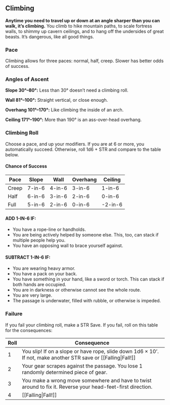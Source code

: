 ## Climbing

**Anytime you need to travel up or down at an angle sharper than you can walk, it’s climbing.** You climb to hike mountain paths, to scale fortress walls, to shimmy up cavern ceilings, and to hang off the undersides of great beasts. It’s dangerous, like all good things.

 
### Pace
Climbing allows for three paces: normal, half, creep. Slower has better odds of success.

### Angles of Ascent

**Slope 30°–80°:** Less than 30° doesn’t need a climbing roll.

**Wall 81°–100°:** Straight vertical, or close enough.

**Overhang 101°–170°:** Like climbing the inside of an arch.

**Ceiling 171°–190°:** More than 190° is an ass-over-head overhang.

### Climbing Roll
Choose a pace, and up your modifiers. If you are at 6 or more, you automatically succeed. Otherwise, roll 1d6 + STR and compare to the table below.

#### Chance of Success
| **Pace** | **Slope** | **Wall** | **Overhang** | **Ceiling** | 
| -------- | --------- | -------- | ------------ | ---------- |
| Creep    | 7-in-6    | 4-in-6   | 3-in-6       | 1-in-6     |
| Half     | 6-in-6    | 3-in-6   | 2-in-6       | 0-in-6     |
| Full     | 5-in-6    | 2-in-6   | 0-in-6       | -2-in-6    |


#### ADD 1-IN-6 IF:

- You have a rope-line or handholds.
- You are being actively helped by someone else. This, too, can stack if multiple people help you.
- You have an opposing wall to brace yourself against.


#### SUBTRACT 1-IN-6 IF:

- You are wearing heavy armor.
- You have a pack on your back.
- You have something in your hand, like a sword or torch. This can stack if both hands are occupied.
- You are in darkness or otherwise cannot see the whole route.
- You are very large.
- The passage is underwater, filled with rubble, or otherwise is impeded.

### Failure
If you fail your climbing roll, make a STR Save. If you fail, roll on this table for the consequences:


| Roll | Consequence                                                                                                     |
| ---- | --------------------------------------------------------------------------------------------------------------- |
| 1    | You slip! If on a slope or have rope, slide down 1d6 × 10’. If not, make another STR save or [[Falling\|Fall!]] |
| 2    | Your gear scrapes against the passage. You lose 1 randomly determined piece of gear.                            |
| 3    | You make a wrong move somewhere and have to twist around to fix it. Reverse your head-feet-first direction.     |
| 4    | [[Falling\|Fall!]]                                                                                              | 


